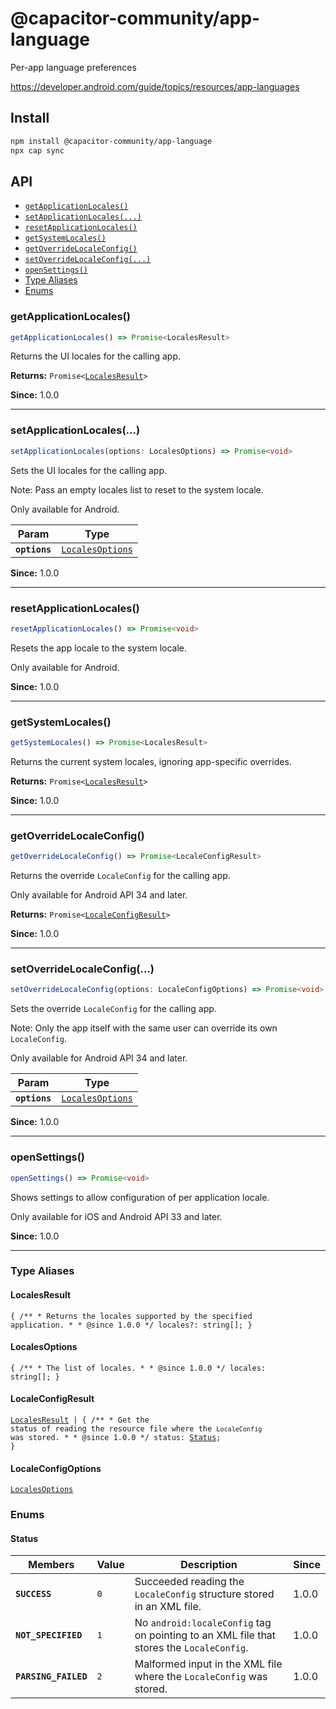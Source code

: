 # @capacitor-community/app-language

Per-app language preferences

https://developer.android.com/guide/topics/resources/app-languages

## Install

```bash
npm install @capacitor-community/app-language
npx cap sync
```

## API

<docgen-index>

* [`getApplicationLocales()`](#getapplicationlocales)
* [`setApplicationLocales(...)`](#setapplicationlocales)
* [`resetApplicationLocales()`](#resetapplicationlocales)
* [`getSystemLocales()`](#getsystemlocales)
* [`getOverrideLocaleConfig()`](#getoverridelocaleconfig)
* [`setOverrideLocaleConfig(...)`](#setoverridelocaleconfig)
* [`openSettings()`](#opensettings)
* [Type Aliases](#type-aliases)
* [Enums](#enums)

</docgen-index>

<docgen-api>
<!--Update the source file JSDoc comments and rerun docgen to update the docs below-->

### getApplicationLocales()

```typescript
getApplicationLocales() => Promise<LocalesResult>
```

Returns the UI locales for the calling app.

**Returns:** <code>Promise&lt;<a href="#localesresult">LocalesResult</a>&gt;</code>

**Since:** 1.0.0

--------------------


### setApplicationLocales(...)

```typescript
setApplicationLocales(options: LocalesOptions) => Promise<void>
```

Sets the UI locales for the calling app.

Note: Pass an empty locales list to reset to the system locale.

Only available for Android.

| Param         | Type                                                      |
| ------------- | --------------------------------------------------------- |
| **`options`** | <code><a href="#localesoptions">LocalesOptions</a></code> |

**Since:** 1.0.0

--------------------


### resetApplicationLocales()

```typescript
resetApplicationLocales() => Promise<void>
```

Resets the app locale to the system locale.

Only available for Android.

**Since:** 1.0.0

--------------------


### getSystemLocales()

```typescript
getSystemLocales() => Promise<LocalesResult>
```

Returns the current system locales, ignoring app-specific overrides.

**Returns:** <code>Promise&lt;<a href="#localesresult">LocalesResult</a>&gt;</code>

**Since:** 1.0.0

--------------------


### getOverrideLocaleConfig()

```typescript
getOverrideLocaleConfig() => Promise<LocaleConfigResult>
```

Returns the override `LocaleConfig` for the calling app.

Only available for Android API 34 and later.

**Returns:** <code>Promise&lt;<a href="#localeconfigresult">LocaleConfigResult</a>&gt;</code>

**Since:** 1.0.0

--------------------


### setOverrideLocaleConfig(...)

```typescript
setOverrideLocaleConfig(options: LocaleConfigOptions) => Promise<void>
```

Sets the override `LocaleConfig` for the calling app.

Note: Only the app itself with the same user can override its own `LocaleConfig`.

Only available for Android API 34 and later.

| Param         | Type                                                      |
| ------------- | --------------------------------------------------------- |
| **`options`** | <code><a href="#localesoptions">LocalesOptions</a></code> |

**Since:** 1.0.0

--------------------


### openSettings()

```typescript
openSettings() => Promise<void>
```

Shows settings to allow configuration of per application locale.

Only available for iOS and Android API 33 and later.

**Since:** 1.0.0

--------------------


### Type Aliases


#### LocalesResult

<code>{ /** * Returns the locales supported by the specified application. * * @since 1.0.0 */ locales?: string[]; }</code>


#### LocalesOptions

<code>{ /** * The list of locales. * * @since 1.0.0 */ locales: string[]; }</code>


#### LocaleConfigResult

<code><a href="#localesresult">LocalesResult</a> | { /** * Get the status of reading the resource file where the `LocaleConfig` was stored. * * @since 1.0.0 */ status: <a href="#status">Status</a>; }</code>


#### LocaleConfigOptions

<code><a href="#localesoptions">LocalesOptions</a></code>


### Enums


#### Status

| Members              | Value          | Description                                                                              | Since |
| -------------------- | -------------- | ---------------------------------------------------------------------------------------- | ----- |
| **`SUCCESS`**        | <code>0</code> | Succeeded reading the `LocaleConfig` structure stored in an XML file.                    | 1.0.0 |
| **`NOT_SPECIFIED`**  | <code>1</code> | No `android:localeConfig` tag on pointing to an XML file that stores the `LocaleConfig`. | 1.0.0 |
| **`PARSING_FAILED`** | <code>2</code> | Malformed input in the XML file where the `LocaleConfig` was stored.                     | 1.0.0 |

</docgen-api>
